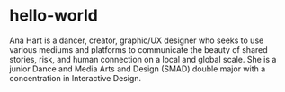 # hello-world
Ana Hart is a dancer, creator, graphic/UX designer who seeks to use various mediums and platforms to communicate the beauty of shared stories, risk, and human connection on a local and global scale. She is a junior Dance and Media Arts and Design (SMAD) double major with a concentration in Interactive Design. 
